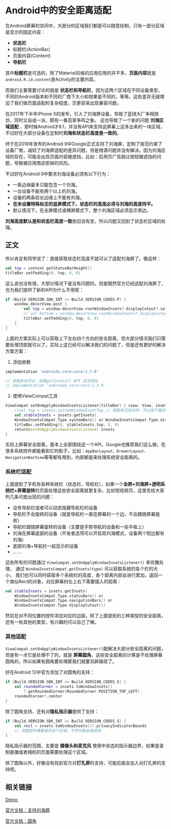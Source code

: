 # Android中的安全距离适配

在Android屏幕的空间中，大部分的区域我们都是可以随意绘制，只有一部分区域是显示的固定内容：

* **状态栏**
* 标题栏(ActionBar)
* 页面内容(Content)
* **导航栏**

其中**标题栏**是可选的，除了Material风格的应用应用的并不多，**页面内容**就是`android.R.id.content`是Activity的主要内容。

而我们主要需要讨论的就是 **状态栏和导航栏**，因为这两个区域在不同设备类型，不同的Android版本和不同的厂商下大小和效果是不同的，等等。这些差异无疑增加了我们做页面适配的复杂程度，页更容易出现兼容问题。

在2017年下半年iPhone X的发布，引入了刘海屏设备，导致了蓝绿大厂争相效仿，同时又自成一派，颇有一番百家争鸣之象。
这也导致了一个新的问题 **刘海区域适配** ，那时候Android才8.1，并没有API来支持这屏幕上这多出来的一块区域，不过好在大部分设备在定制时**刘海和状态栏高度是一致的**。

终于在2018年发布的Android 9中Google正式支持了刘海屏，定制了规范约束了设备厂商，减轻了刘海屏适配的差异问题，但是根源问题并没有解决。因为刘海区域的存在，可能会出现页面内容被遮挡，比如：启用页广告跳过按钮被遮挡的问题，导致被应用商店拒掉的风险。

不过好在Android 9中要求刘海设备必须有以下行为：

* 一条边缘最多只能包含一个刘海。
* 一台设备不能有两个以上的刘海。
* 设备的两条较长边缘上不能有刘海。
* **在未设置特殊标志的竖屏模式下，状态栏的高度必须与刘海的高度持平。**
* 默认情况下，在全屏模式或横屏模式下，整个刘海区域必须显示黑边。

**刘海高度默认是和状态栏高度一致**依旧没有变，所以问题又回到了状态栏区域的处理。

## 正文

所以肯定有同学说了：直接获取状态栏高度不就可以了适配刘海屏了。像这样：

```kotlin
val top = context.getStatusBarHeight()
titleBar.setPadding(0, top, 0, 0)
```

这么说也没有错，大部分情况下是没有问题的。但是既然官方已经适配刘海屏了，也为我们提供了新的API为什么不用呢：

```kotlin
if (Build.VERSION.SDK_INT >= Build.VERSION_CODES.P) {
    window.decorView.post {
        val top = window.decorView.rootWindowInsets?.displayCutout?.safeInsetTop ?: 0
        // val bottom = window.decorView.rootWindowInsets?.displayCutout?.safeInsetBottom ?: 0
        titleBar.setPadding(0, top, 0, 0)
    }
}
```

上面的方案实际上可以获取上下左右四个方向的安全距离，但大部分情况我们只需要处理顶部就可以了。实际上这已经可以解决我们的问题了，但是还有更好的解决方案方案：

1. 添加依赖
```gradle
implementation 'androidx.core:core:1.7.0'

// 老版本也可以，但是getInsets() API 还没添加
// implementation 'androidx.core:core:1.3.0'
```
2. 使用ViewCompat工具
```kotlin
ViewCompat.setOnApplyWindowInsetsListener(titleBar) { view: View, insets: WindowInsetsCompat ->
    //val top = insets.systemWindowInsetTop // 高版本已经过时，可以用下面的api替换
    val stableInsets = insets.getInsets(
    WindowInsetsCompat.Type.systemBars() or WindowInsetsCompat.Type.displayCutout())
    titleBar.setPadding(0, stableInsets.top, 0, 0)
    return@setOnApplyWindowInsetsListener insets
}
```

实际上屏幕安全距离，基本上全部围绕这一个API，Google也推荐我们这么做，在很多系统控件都能看到它的影子，比如：`AppBarLayout、DrawerLayout、NavigationBarView`等等都有用到，内部都是来处理系统安全距离的。

### 系统栏适配

上面提到了手机有各种系统栏（状态栏、导航栏），如果一个**全屏+刘海屏+透明系统栏+屏幕旋转**的页面处理这些安全距离就更复杂，比如短视频页，这里先给大家列几条可能出现的问题：

* 没有导航栏或者可以动态隐藏导航栏的设备
* 导航栏不会旋转的设备（就是导航栏一直在屏幕的一个边，不会跟随屏幕旋转）
* 导航栏跟随屏幕旋转的设备（主要是手势导航的设备和一些平板上）
* 刘海在屏幕底部的设备（开发者选项可以开启双刘海模式，设备两个短边都有刘海）
* 底部刘海+导航栏一起显示的设备
* ... ...

这些所有的问题通过 `ViewCompat.setOnApplyWindowInsetsListener()` 来优雅处理，
通过 `WindowInsetsCompat.getInsets(type)` 可以获取系统的各个栏的大小，
我们也可以同时获取多个系统栏的高度，各个距离内部会进行累加，返回一个类似Rect的对象，对应屏幕的左上右下需要插入的距离：
```kotlin
val stableInsets = insets.getInsets(
    WindowInsetsCompat.Type.statusBars() or
    WindowInsetsCompat.Type.navigationBars() or
    WindowInsetsCompat.Type.displayCutout())
```
然后在对不同位置的控件添加对应的边距。除了上面提到的三种类型的安全距离，还有一些其他的类型，有兴趣的可以自己了解。

### 其他适配

`ViewCompat.setOnApplyWindowInsetsListener()`能解决大部分安全距离的问题，但是有一点它是处理不了的，就是 **屏幕圆角**，这些安全距离的计算是不处理屏幕圆角的，所以如果有圆角要处理那我们就要另辟蹊径了。

好在Android 12中官方添加了对圆角的支持：

```kotlin
if (Build.VERSION.SDK_INT >= Build.VERSION_CODES.S) {
    val roundedCorner = insets.toWindowInsets()
        ?.getRoundedCorner(RoundedCorner.POSITION_TOP_LEFT)
    roundedCorner?.center
}
```

除了圆角支持，还有对**隐私指示器**提供了支持：
```kotlin
if (Build.VERSION.SDK_INT >= Build.VERSION_CODES.S) {
    val rect = insets.toWindowInsets()?.privacyIndicatorBounds
    // 页面控件需要避开这个区域，不然可能会被遮挡
}
```
隐私指示器的范围，主要是 **摄像头和麦克风** 使用中状态的指示器边界，如果是录制直播或者相机的页面需要处理这个区域。

除了圆角以外，好像没有找到官方对**打孔屏**的支持，可能后面会加入对打孔屏的支持吧。

## 相关链接

[Demo](https://github.com/hushenghao/SafeSpace)

[官方文档：支持刘海屏](https://developer.android.google.cn/guide/topics/display-cutout)

[官方文档：圆角](https://developer.android.google.cn/guide/topics/ui/look-and-feel/rounded-corners)